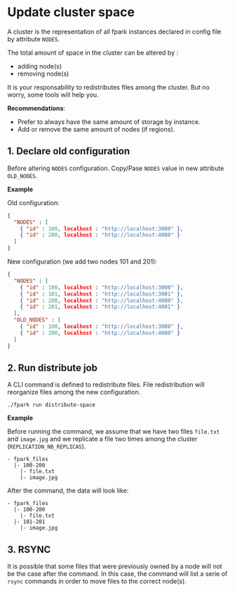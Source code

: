 # Update cluster space

A cluster is the representation of all fpark instances declared in config file by attribute `NODES`.

The total amount of space in the cluster can be altered by :
  - adding node(s)
  - removing node(s)

It is your responsability to redistributes files among the cluster. But no worry, some tools will help you.

**Recommendations**:
  - Prefer to always have the same amount of storage by instance.
  - Add or remove the same amount of nodes (if regions).

## 1. Declare old configuration

Before altering `NODES` configuration. Copy/Pase `NODES` value in new attribute `OLD_NODES`.

**Example**

Old configuration:

```json
{
  "NODES" : [
    { "id" : 100, localhost : "http://localhost:3000" },
    { "id" : 200, localhost : "http://localhost:4000" }
  ]
}
```

New configuration (we add two nodes 101 and 201):

```json
{
  "NODES" : [
    { "id" : 100, localhost : "http://localhost:3000" },
    { "id" : 101, localhost : "http://localhost:3001" },
    { "id" : 200, localhost : "http://localhost:4000" },
    { "id" : 201, localhost : "http://localhost:4001" }
  ],
  "OLD_NODES" : [
    { "id" : 100, localhost : "http://localhost:3000" },
    { "id" : 200, localhost : "http://localhost:4000" }
  ]
}
```

## 2. Run distribute job

A CLI command is defined to redistribute files. File redistribution will reorganize files among the new configuration.


```batch
./fpark run distribute-space
```

**Example**

Before running the command, we assume that we have two files `file.txt` and `image.jpg` and we replicate a file two times among the cluster (`REPLICATION_NB_REPLICAS`).

```
- fpark_files
  |- 100-200
    |- file.txt
    |- image.jpg

```

After the command, the data will look like:

```
- fpark_files
  |- 100-200
    |- file.txt
  |- 101-201
    |- image.jpg
```

## 3. RSYNC

It is possible that some files that were previously owned by a node will not be the case after the command. In this case, the command will list a serie of `rsync` commands in order to move files to the correct node(s).
